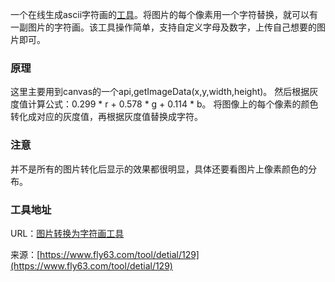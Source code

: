 一个在线生成ascii字符画的[工具](https://www.fly63.com/tool)。将图片的每个像素用一个字符替换，就可以有一副图片的字符画。该工具操作简单，支持自定义字母及数字，上传自己想要的图片即可。

### 原理
这里主要用到canvas的一个api,getImageData(x,y,width,height)。
然后根据灰度值计算公式：0.299 * r + 0.578 * g + 0.114 * b。
将图像上的每个像素的颜色转化成对应的灰度值，再根据灰度值替换成字符。

### 注意
并不是所有的图片转化后显示的效果都很明显，具体还要看图片上像素颜色的分布。

### 工具地址
URL：[图片转换为字符画工具](https://www.fly63.com/tool/img2char/)

来源：[https://www.fly63.com/tool/detial/129](https://www.fly63.com/tool/detial/129)

